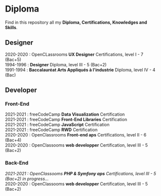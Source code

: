 # Diploma

Find in this repository all my **Diploma, Certifications, Knowledges and Skills**.

## Designer
2020-2020 : OpenCLassrooms **UX Designer** Certifications, level I - 7 (Bac+5)  
1994-1996 : **Designer** Diploma, level III - 5 (Bac+2)  
1991-1994 : **Baccalauréat Arts Appliqués à l'industrie** Diploma, level IV - 4 (Bac)  

## Developer
### Front-End
2021-2021 : freeCodeCamp **Data Visualization** Certification  
2021-2021 : freeCodeCamp **Front-End Libraries** Certification  
2021-2021 : freeCodeCamp **JavaScript** Certification  
2021-2021 : freeCodeCamp **RWD** Certification  
2020-2020 : OpenClassrooms **Front-end aps** Certifications, level II - 6 (Bac+4)  
2020-2020 : OpenClassooms **web developper** Certification, level III - 5 (Bac+2) 

### Back-End
*2021-2021 : OpenClassooms **PHP & Symfony aps** Certifications, level III - 5 (Bac+2)*  *in progress...*   
2020-2020 : OpenClassooms **web developper** Certification, level III - 5 (Bac+2) 
